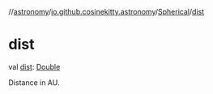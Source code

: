 //[astronomy](../../../index.md)/[io.github.cosinekitty.astronomy](../index.md)/[Spherical](index.md)/[dist](dist.md)

# dist

val [dist](dist.md): [Double](https://kotlinlang.org/api/latest/jvm/stdlib/kotlin/-double/index.html)

Distance in AU.
